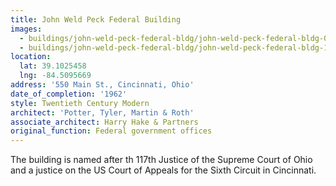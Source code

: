```yaml
---
title: John Weld Peck Federal Building
images:
  - buildings/john-weld-peck-federal-bldg/john-weld-peck-federal-bldg-0_lvr2gh
  - buildings/john-weld-peck-federal-bldg/john-weld-peck-federal-bldg-1_wbojix
location:
  lat: 39.1025458
  lng: -84.5095669
address: '550 Main St., Cincinnati, Ohio'
date_of_completion: '1962'
style: Twentieth Century Modern
architect: 'Potter, Tyler, Martin & Roth'
associate_architect: Harry Hake & Partners
original_function: Federal government offices
---
```


The building is named after th 117th Justice of the Supreme Court of Ohio and a justice on the US Court of Appeals for the Sixth Circuit in Cincinnati.
